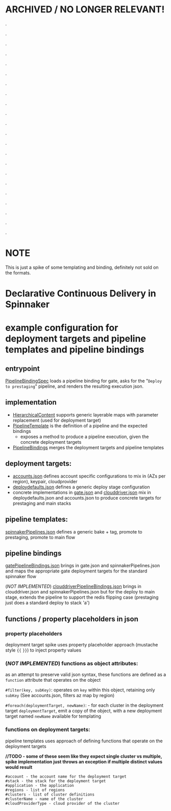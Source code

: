 # ARCHIVED / NO LONGER RELEVANT!
. 

. 

. 

. 

. 

. 

. 

. 

. 

. 

. 

. 

. 

. 

. 

. 

. 

. 

. 

. 

. 

. 


#  NOTE
This is just a spike of some templating and binding, definitely not sold on the formats.

# Declarative Continuous Delivery in Spinnaker


# example configuration for deployment targets and pipeline templates and pipeline bindings

## entrypoint

[PipelineBindingSpec](src/test/groovy/com/netflix/spinnaker/dcd/pipeline/PipelineBindingsSpec.groovy) loads a pipeline
binding for gate, asks for the "`Deploy to prestaging`" pipeline, and renders the resulting execution json.

## implementation

* [HierarchicalContent](src/main/java/com/netflix/spinnaker/dcd/HierarchicalContent.java) supports generic layerable maps with parameter replacement (used for deployment target)
* [PipelineTemplate](src/main/java/com/netflix/spinnaker/dcd/pipeline/PipelineTemplate.java) is the definition of a pipeline and the expected bindings
  * exposes a method to produce a pipeline execution, given the concrete deployment targets
* [PipelineBindings](src/main/java/com/netflix/spinnaker/dcd/pipeline/PipelineBindings.java) merges the deployment targets and pipeline templates

## deployment targets:

* [accounts.json](src/test/resources/accounts.json) defines account specific configurations to mix in (AZs per region), keypair, cloudprovider
* [deploydefaults.json](src/test/resources/deploydefaults.json) defines a generic deploy stage configuration
* concrete implementations in [gate.json](src/test/resources/gate.json) and [clouddriver.json](src/test/resources/clouddriver.json) mix in deploydefaults.json and accounts.json to produce concrete targets for prestaging and main stacks

## pipeline templates:

[spinnakerPipelines.json](src/test/resources/spinnakerPipelines.json) defines a generic bake + tag, promote to prestaging, promote to main flow

## pipeline bindings

[gatePipelineBindings.json](src/test/resources/gatePipelineBindings.json) brings in gate.json and spinnakerPipelines.json and maps the appropriate gate deployment targets for the standard spinnaker flow

(*NOT IMPLEMENTED*) [clouddriverPipelineBindings.json](src/test/resources/clouddriverPipelineBindings.json) brings in clouddriver.json and spinnakerPipelines.json but for the deploy to main stage, extends the pipeline to support the redis flipping case (prestaging just does a standard deploy to stack 'a')


## functions / property placeholders in json

### property placeholders

deployment target spike uses property placeholder approach (mustache style `{{` `}}`) to inject property values

### (*NOT IMPLEMENTED*) functions as object attributes:

as an attempt to preserve valid json syntax, these functions are defined as a `function` attribute that operates on the object

`#filter(key, subKey)`: operates on `key` within this object, retaining only `subKey` (See accounts.json, filters az map by region)

`#foreach(deploymentTarget, newName)`: - for each cluster in the deployment target `deploymentTarget`, emit a copy of the object, with a new deployment target named `newName` available for templating

### functions on deployment targets:

pipeline templates uses approach of defining functions that operate on the deployment targets

__//TODO - some of these seem like they expect single cluster vs multiple, spike implementation just throws an exception if multiple distinct values would result__
````
#account - the account name for the deployment target
#stack - the stack for the deployment target
#application - the application 
#regions - list of regions 
#clusters - list of cluster definitions
#clusterName - name of the cluster
#cloudProviderType - cloud provider of the cluster
````
